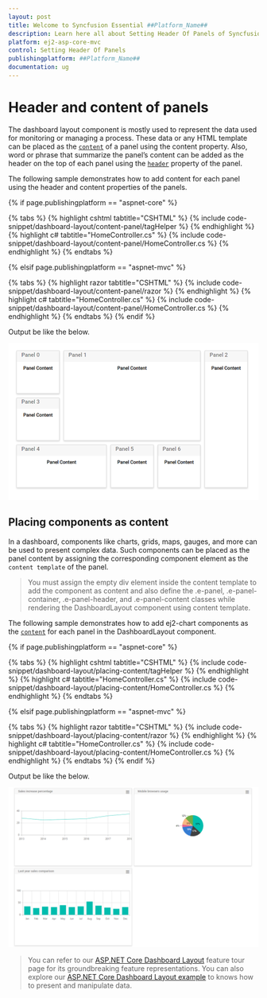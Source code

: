 ```yaml
---
layout: post
title: Welcome to Syncfusion Essential ##Platform_Name##
description: Learn here all about Setting Header Of Panels of Syncfusion Essential ##Platform_Name## widgets based on HTML5 and jQuery.
platform: ej2-asp-core-mvc
control: Setting Header Of Panels
publishingplatform: ##Platform_Name##
documentation: ug
---
```



# Header and content of panels

The dashboard layout component is mostly used to represent the data used for monitoring or managing a process. These data or any HTML template can be placed as the [`content`](https://help.syncfusion.com/cr/cref_files/aspnetcore-js2/Syncfusion.EJ2~Syncfusion.EJ2.Layouts.DashboardLayoutPanel~Content.html) of a panel using the content property. Also, word or phrase that summarize the panel’s content can be added as the header on the top of each panel using the [`header`](https://help.syncfusion.com/cr/cref_files/aspnetcore-js2/Syncfusion.EJ2~Syncfusion.EJ2.Layouts.DashboardLayoutPanel~Header.html) property of the panel.

The following sample demonstrates how to add content for each panel using the header and content properties of the panels.

{% if page.publishingplatform == "aspnet-core" %}

{% tabs %}
{% highlight cshtml tabtitle="CSHTML" %}
{% include code-snippet/dashboard-layout/content-panel/tagHelper %}
{% endhighlight %}
{% highlight c# tabtitle="HomeController.cs" %}
{% include code-snippet/dashboard-layout/content-panel/HomeController.cs %}
{% endhighlight %}
{% endtabs %}

{% elsif page.publishingplatform == "aspnet-mvc" %}

{% tabs %}
{% highlight razor tabtitle="CSHTML" %}
{% include code-snippet/dashboard-layout/content-panel/razor %}
{% endhighlight %}
{% highlight c# tabtitle="HomeController.cs" %}
{% include code-snippet/dashboard-layout/content-panel/HomeController.cs %}
{% endhighlight %}
{% endtabs %}
{% endif %}



Output be like the below.

![Header and content of panels](./../images/content_panel.PNG)

## Placing components as content

In a dashboard, components like charts, grids, maps, gauges, and more can be used to present complex data. Such components can be placed as the panel content by assigning the corresponding component element as the `content template` of the panel.

> You must assign the empty div element inside the content template to add the component as content and also define the .e-panel, .e-panel-container, .e-panel-header, and .e-panel-content classes while rendering the DashboardLayout component using content template.

The following sample demonstrates how to add ej2-chart components as the [`content`](https://help.syncfusion.com/cr/cref_files/aspnetcore-js2/Syncfusion.EJ2~Syncfusion.EJ2.Layouts.DashboardLayoutPanel~Content.html) for each panel in the DashboardLayout component.

{% if page.publishingplatform == "aspnet-core" %}

{% tabs %}
{% highlight cshtml tabtitle="CSHTML" %}
{% include code-snippet/dashboard-layout/placing-content/tagHelper %}
{% endhighlight %}
{% highlight c# tabtitle="HomeController.cs" %}
{% include code-snippet/dashboard-layout/placing-content/HomeController.cs %}
{% endhighlight %}
{% endtabs %}

{% elsif page.publishingplatform == "aspnet-mvc" %}

{% tabs %}
{% highlight razor tabtitle="CSHTML" %}
{% include code-snippet/dashboard-layout/placing-content/razor %}
{% endhighlight %}
{% highlight c# tabtitle="HomeController.cs" %}
{% include code-snippet/dashboard-layout/placing-content/HomeController.cs %}
{% endhighlight %}
{% endtabs %}
{% endif %}



Output be like the below.

![Placing components as content](./../images/dragging_handler.PNG)

> You can refer to our [ASP.NET Core Dashboard Layout](https://www.syncfusion.com/aspnet-core-ui-controls/dashboard-layout) feature tour page for its groundbreaking feature representations. You can also explore our [ASP.NET Core Dashboard Layout example](https://ej2.syncfusion.com/aspnetcore/DashboardLayout/DefaultFunctionalities#/material) to knows how to present and manipulate data.